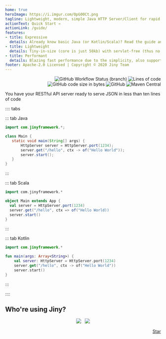 ```yaml
---
home: true
heroImage: https://i.imgur.com/OpG00Ct.png
tagline: Lightweight, modern, simple Java HTTP Server/Client for rapid development in the API era
actionText: Quick Start →
actionLink: /guide/
features:
- title: Expressive
  details: Already know basic Java (or Kotlin/Scala)? Read the guide and start building things in no time (no implicit annotation and very few concepts to learn)
- title: Lightweight
  details: Tiny-in-size (core is just 50kb) with servlet-free (thus no need embedded servlet containers) and no dependency, build and start are really fast
- title: Performant
  details: Blazing fast performance due to the simplicity, also support asynchronous mode out-of-the-box (to handle a lot of concurrency with minimal hardware)
footer: Apache-2.0 Licensed | Copyright © 2020 Jiny Team
---
```


<p style="text-align: right;">
<img src="https://img.shields.io/github/workflow/status/huynhminhtufu/jiny/Java%20CI%20runner/master?label=build&amp;style=flat-square" alt="GitHub Workflow Status (branch)">
<img src="https://img.shields.io/tokei/lines/github/huynhminhtufu/jiny?style=flat-square" alt="Lines of code">
<img src="https://img.shields.io/github/languages/code-size/huynhminhtufu/jiny?style=flat-square" alt="GitHub code size in bytes">
<img src="https://img.shields.io/github/license/huynhminhtufu/jiny?style=flat-square" alt="GitHub">
<img src="https://img.shields.io/maven-central/v/com.jinyframework/core?style=flat-square" alt="Maven Central">
</p>

You have your RESTful API server ready to serve JSON in less than ten lines of code

:::: tabs

::: tab Java
 ```java
import com.jinyframework.*;

class Main {
    static void main(String[] args) {
        HttpServer server = HttpServer.port(1234);
        server.get("/hello", ctx -> of("Hello World"));
        server.start();
    }
} 
```
:::


::: tab Scala
```scala
import com.jinyframework.*

object Main extends App {
  val server = HttpServer.port(1234)
  server.get("/hello", ctx => of("Hello World))
  server.start()
}
```
:::

::: tab Kotlin
```kotlin
import com.jinyframework.*

fun main(args: Array<String>) {
    val server: HttpServer = HttpServer.port(1234)
    server.get("/hello", ctx -> of("Hello World"))
    server.start()
}
```
:::

::::

<h2>Who're using Jiny?</h2>


<p style="text-align: center;">
<a href="https://oddgame.io" target="_blank"><img src="https://i.imgur.com/0JNoKJd.png" style="max-width: 92px; margin-right: 0.5rem;" /></a>
<a href="https://engineering.linecorp.com/en/opensource/" target="_blank"><img src="https://i.imgur.com/PfIIONx.png" style="max-width: 100px;" /></a>
</p>

<p style="text-align: right;"><a class="github-button" href="https://github.com/huynhminhtufu/jiny" data-size="large" data-show-count="true" aria-label="Star huynhminhtufu/jiny on GitHub">Star</a><script async defer src="https://buttons.github.io/buttons.js"></script></p>

<p style="margin-bottom: 2rem;"></p>
